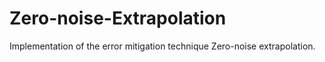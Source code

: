 # Zero-noise-Extrapolation
Implementation of the error mitigation technique Zero-noise extrapolation.
